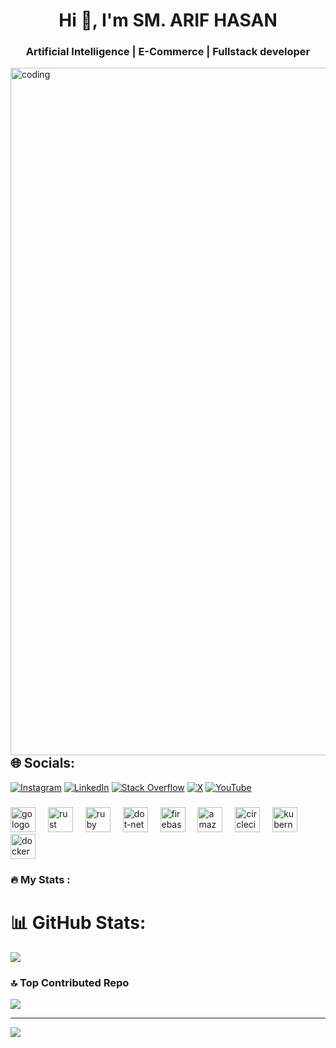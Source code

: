 <h1 align="center">Hi 👋, I'm SM. ARIF HASAN</h1>
<h3 align="center">Artificial Intelligence | E-Commerce | Fullstack developer</h3>
<img align="right" alt="coding" width="1100" src="https://camo.githubusercontent.com/2366b34bb903c09617990fb5fff4622f3e941349e846ddb7e73df872a9d21233/68747470733a2f2f63646e2e6472696262626c652e636f6d2f75736572732f3733303730332f73637265656e73686f74732f363538313234332f6176656e746f2e676966">



## 🌐 Socials:
[![Instagram](https://img.shields.io/badge/Instagram-%23E4405F.svg?logo=Instagram&logoColor=white)](https://instagram.com/____wonders__of__nature_) [![LinkedIn](https://img.shields.io/badge/LinkedIn-%230077B5.svg?logo=linkedin&logoColor=white)](https://linkedin.com/in/arifhasan2022) [![Stack Overflow](https://img.shields.io/badge/-Stackoverflow-FE7A16?logo=stack-overflow&logoColor=white)](https://stackoverflow.com/users/20401047) [![X](https://img.shields.io/badge/X-black.svg?logo=X&logoColor=white)](https://x.com/SMArifcap) [![YouTube](https://img.shields.io/badge/YouTube-%23FF0000.svg?logo=YouTube&logoColor=white)](https://youtube.com/@programmingstudent) 

###

<div align="left">
  <img src="https://cdn.jsdelivr.net/gh/devicons/devicon/icons/go/go-original-wordmark.svg" height="40" alt="go logo"  />
  <img width="12" />
  <img src="https://cdn.jsdelivr.net/gh/devicons/devicon/icons/rust/rust-original.svg" height="40" alt="rust logo"  />
  <img width="12" />
  <img src="https://cdn.jsdelivr.net/gh/devicons/devicon/icons/ruby/ruby-plain-wordmark.svg" height="40" alt="ruby logo"  />
  <img width="12" />
  <img src="https://cdn.jsdelivr.net/gh/devicons/devicon/icons/dot-net/dot-net-plain-wordmark.svg" height="40" alt="dot-net logo"  />
  <img width="12" />
  <img src="https://cdn.jsdelivr.net/gh/devicons/devicon/icons/firebase/firebase-plain-wordmark.svg" height="40" alt="firebase logo"  />
  <img width="12" />
  <img src="https://cdn.jsdelivr.net/gh/devicons/devicon/icons/amazonwebservices/amazonwebservices-line-wordmark.svg" height="40" alt="amazonwebservices logo"  />
  <img width="12" />
  <img src="https://cdn.jsdelivr.net/gh/devicons/devicon/icons/circleci/circleci-plain.svg" height="40" alt="circleci logo"  />
  <img width="12" />
  <img src="https://cdn.jsdelivr.net/gh/devicons/devicon/icons/kubernetes/kubernetes-plain.svg" height="40" alt="kubernetes logo"  />
  <img width="12" />
  <img src="https://cdn.jsdelivr.net/gh/devicons/devicon/icons/docker/docker-plain-wordmark.svg" height="40" alt="docker logo"  />
</div>

###

<h3 align="left">🔥   My Stats :</h3>



###
# 📊 GitHub Stats:
![](https://github-readme-stats.vercel.app/api?username=Arif1920002&theme=buefy&hide_border=false&include_all_commits=true&count_private=false)<br/>


### 🔝 Top Contributed Repo
![](https://github-contributor-stats.vercel.app/api?username=Arif1920002&limit=5&theme=buefy&combine_all_yearly_contributions=true)

---
[![](https://visitcount.itsvg.in/api?id=Arif1920002&icon=0&color=0)](https://visitcount.itsvg.in)

<!-- Proudly created with GPRM ( https://gprm.itsvg.in ) -->
